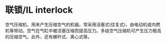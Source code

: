 # 联锁/IL interlock
空气压缩机，用来产生压缩空气的机器。常采用活塞式(往复式)，由电动机或内燃机等带动。空气在气缸中被活塞压缩而提高压力。多级空气压缩机可产生压力极高的压缩空气。此外，还有螺杆式、离心式等。

